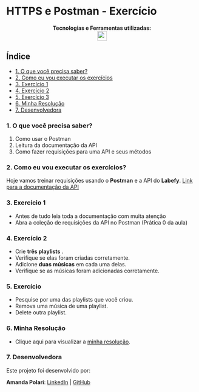 # HTTPS e Postman - Exercício

<p align="center">
<span><strong>Tecnologias e Ferramentas utilizadas:</strong></span>
<br>
  <a href="https://skillicons.dev">
    <img src="https://skillicons.dev/icons?i=postman,vscode,github,git" style="height: 25px;"/>
  </a>
</p>

## Índice

-   [1. O que você precisa saber?](#1-o-que-você-precisa-saber)
-   [2. Como eu vou executar os exercícios](#2-como-eu-vou-executar-os-exercícios)
-   [3. Exercício 1](#3-exercício-1)
-   [4. Exercício 2](#4-exercício-2)
-   [5. Exercício 3](#5-exercício-3)
-   [6. Minha Resolução](#6-minha-resolução)
-   [7. Desenvolvedora](#7-desenvolvedora)

### 1. O que você precisa saber?

1. Como usar o Postman
2. Leitura da documentação da API
3. Como fazer requisições para uma API e seus métodos

### 2. Como eu vou executar os exercícios?

Hoje vamos treinar requisições usando o **Postman** e a API do **Labefy**.
[Link para a documentação da API](https://documenter.getpostman.com/view/7549981/SztBc8eT?version=latest)

### 3. Exercício 1

-   Antes de tudo leia toda a documentação com muita atenção
-   Abra a coleção de requisições da API no Postman (Prática 0 da aula)

### 4. Exercício 2

-   Crie **três playlists** .
-   Verifique se elas foram criadas corretamente.
-   Adicione **duas músicas** em cada uma delas.
-   Verifique se as músicas foram adicionadas corretamente.

### 5. Exercício 

-   Pesquise por uma das playlists que você criou.
-   Remova uma música de uma playlist.
-   Delete outra playlist.

### 6. Minha Resolução

-   Clique aqui para visualizar a [minha resolução](./RESOLUCAO.md).

### 7. Desenvolvedora

Este projeto foi desenvolvido por:

**Amanda Polari**: [LinkedIn](https://www.linkedin.com/in/amandapolari/) | [GitHub](https://github.com/amandapolari)
